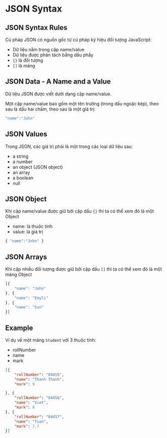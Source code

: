 # JSON Syntax

## JSON Syntax Rules
Cú pháp JSON có nguồn gốc từ cú pháp ký hiệu đối tượng JavaScript:
- Dữ liệu nằm trong cặp name/value
- Dữ liệu được phân tách bằng dấu phẩy 
- `{}` là đối tượng
- `[]` là mảng

## JSON Data - A Name and a Value
Dữ liệu JSON được viết dưới dạng cặp name/value.

Một cặp name/value bao gồm một tên trường (trong dấu ngoặc kép), theo sau là dấu hai chấm, theo sau là một giá trị:

```javascript
"name":"John"
```

## JSON Values
Trong JSON, các giá trị phải là một trong các loại dữ liệu sau:

- a string
- a number
- an object (JSON object)
- an array
- a boolean
- null

## JSON Object
Khi cặp name/value được giữ bởi cặp dấu `{}` thì ta có thể xem đó là một Object
- name: là thuộc tính
- value: là giá trị

```javascript
{ "name":"John" }
```

## JSON Arrays
Khi cặp nhiều đối tượng được giữ bởi cặp dấu `[]` thì ta có thể xem đó là một mảng Object

```javascript
[{
    "name": "John"
}, {
    "name": "Emyli"
}, {
    "name": "Sun"
}]
```

## Example
Ví dụ về một mảng `Student` với 3 thuộc tính:
- rollNumber
- name
- mark

```json
[{
    "rollNumber": "04455",
    "name": "Thanh Thanh",
    "mark": 9

}, {
    "rollNumber": "04456",
    "name": "Viet",
    "mark": 6
}, {
    "rollNumber": "04457",
    "name": "Tuan",
    "mark": 7.7
}]
```

